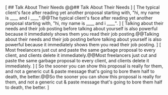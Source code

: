 [ ## Talk About Their Needs @@## Talk About Their Needs  ]
[ The typical client's face after reading yet another proposal starting with, "hi, my name is ____ and i ____".@@The typical client's face after reading yet another proposal starting with, "hi, my name is ____ and i ____". ]
[ Talking about their needs and their job posting before talking about yourself is also powerful because it immediately shows them you read their job posting.@@Talking about their needs and their job posting before talking about yourself is also powerful because it immediately shows them you read their job posting. ]
[ Most freelancers just cut and paste the same garbage proposal to every client, and clients delete it immediately.@@Most freelancers just cut and paste the same garbage proposal to every client, and clients delete it immediately. ]
[ So the sooner you can show this proposal is really for them, and not a generic cut & paste message that's going to bore them half to death, the better.@@So the sooner you can show this proposal is really for them, and not a generic cut & paste message that's going to bore them half to death, the better. ]
